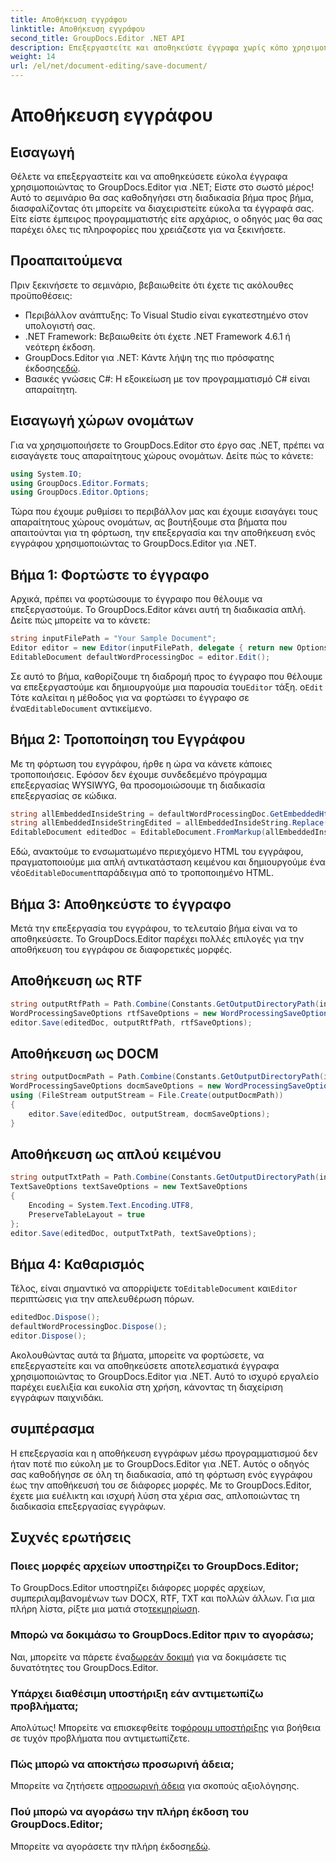 ```yaml
---
title: Αποθήκευση εγγράφου
linktitle: Αποθήκευση εγγράφου
second_title: GroupDocs.Editor .NET API
description: Επεξεργαστείτε και αποθηκεύστε έγγραφα χωρίς κόπο χρησιμοποιώντας το GroupDocs.Editor για .NET. Αυτός ο οδηγός βήμα προς βήμα απλοποιεί τη διαδικασία για τους προγραμματιστές.
weight: 14
url: /el/net/document-editing/save-document/
---
```


# Αποθήκευση εγγράφου

## Εισαγωγή
Θέλετε να επεξεργαστείτε και να αποθηκεύσετε εύκολα έγγραφα χρησιμοποιώντας το GroupDocs.Editor για .NET; Είστε στο σωστό μέρος! Αυτό το σεμινάριο θα σας καθοδηγήσει στη διαδικασία βήμα προς βήμα, διασφαλίζοντας ότι μπορείτε να διαχειριστείτε εύκολα τα έγγραφά σας. Είτε είστε έμπειρος προγραμματιστής είτε αρχάριος, ο οδηγός μας θα σας παρέχει όλες τις πληροφορίες που χρειάζεστε για να ξεκινήσετε.
## Προαπαιτούμενα
Πριν ξεκινήσετε το σεμινάριο, βεβαιωθείτε ότι έχετε τις ακόλουθες προϋποθέσεις:
- Περιβάλλον ανάπτυξης: Το Visual Studio είναι εγκατεστημένο στον υπολογιστή σας.
- .NET Framework: Βεβαιωθείτε ότι έχετε .NET Framework 4.6.1 ή νεότερη έκδοση.
-  GroupDocs.Editor για .NET: Κάντε λήψη της πιο πρόσφατης έκδοσης[εδώ](https://releases.groupdocs.com/editor/net/).
- Βασικές γνώσεις C#: Η εξοικείωση με τον προγραμματισμό C# είναι απαραίτητη.
## Εισαγωγή χώρων ονομάτων
Για να χρησιμοποιήσετε το GroupDocs.Editor στο έργο σας .NET, πρέπει να εισαγάγετε τους απαραίτητους χώρους ονομάτων. Δείτε πώς το κάνετε:
```csharp
using System.IO;
using GroupDocs.Editor.Formats;
using GroupDocs.Editor.Options;
```
Τώρα που έχουμε ρυθμίσει το περιβάλλον μας και έχουμε εισαγάγει τους απαραίτητους χώρους ονομάτων, ας βουτήξουμε στα βήματα που απαιτούνται για τη φόρτωση, την επεξεργασία και την αποθήκευση ενός εγγράφου χρησιμοποιώντας το GroupDocs.Editor για .NET.
## Βήμα 1: Φορτώστε το έγγραφο
Αρχικά, πρέπει να φορτώσουμε το έγγραφο που θέλουμε να επεξεργαστούμε. Το GroupDocs.Editor κάνει αυτή τη διαδικασία απλή. Δείτε πώς μπορείτε να το κάνετε:

```csharp
string inputFilePath = "Your Sample Document";
Editor editor = new Editor(inputFilePath, delegate { return new Options.WordProcessingLoadOptions(); });
EditableDocument defaultWordProcessingDoc = editor.Edit();
```
 Σε αυτό το βήμα, καθορίζουμε τη διαδρομή προς το έγγραφο που θέλουμε να επεξεργαστούμε και δημιουργούμε μια παρουσία του`Editor` τάξη. ο`Edit` Τότε καλείται η μέθοδος για να φορτώσει το έγγραφο σε ένα`EditableDocument` αντικείμενο.
## Βήμα 2: Τροποποίηση του Εγγράφου
Με τη φόρτωση του εγγράφου, ήρθε η ώρα να κάνετε κάποιες τροποποιήσεις. Εφόσον δεν έχουμε συνδεδεμένο πρόγραμμα επεξεργασίας WYSIWYG, θα προσομοιώσουμε τη διαδικασία επεξεργασίας σε κώδικα.

```csharp
string allEmbeddedInsideString = defaultWordProcessingDoc.GetEmbeddedHtml();
string allEmbeddedInsideStringEdited = allEmbeddedInsideString.Replace("Subtitle", "Edited subtitle");
EditableDocument editedDoc = EditableDocument.FromMarkup(allEmbeddedInsideStringEdited, null);
```
 Εδώ, ανακτούμε το ενσωματωμένο περιεχόμενο HTML του εγγράφου, πραγματοποιούμε μια απλή αντικατάσταση κειμένου και δημιουργούμε ένα νέο`EditableDocument`παράδειγμα από το τροποποιημένο HTML.
## Βήμα 3: Αποθηκεύστε το έγγραφο
Μετά την επεξεργασία του εγγράφου, το τελευταίο βήμα είναι να το αποθηκεύσετε. Το GroupDocs.Editor παρέχει πολλές επιλογές για την αποθήκευση του εγγράφου σε διαφορετικές μορφές.
## Αποθήκευση ως RTF
```csharp
string outputRtfPath = Path.Combine(Constants.GetOutputDirectoryPath(inputFilePath), "editedDoc.rtf");
WordProcessingSaveOptions rtfSaveOptions = new WordProcessingSaveOptions(WordProcessingFormats.Rtf);
editor.Save(editedDoc, outputRtfPath, rtfSaveOptions);
```
## Αποθήκευση ως DOCM
```csharp
string outputDocmPath = Path.Combine(Constants.GetOutputDirectoryPath(inputFilePath), "editedDoc.docm");
WordProcessingSaveOptions docmSaveOptions = new WordProcessingSaveOptions(WordProcessingFormats.Docm);
using (FileStream outputStream = File.Create(outputDocmPath))
{
    editor.Save(editedDoc, outputStream, docmSaveOptions);
}
```
## Αποθήκευση ως απλού κειμένου
```csharp
string outputTxtPath = Path.Combine(Constants.GetOutputDirectoryPath(inputFilePath), "editedDoc.txt");
TextSaveOptions textSaveOptions = new TextSaveOptions
{
    Encoding = System.Text.Encoding.UTF8,
    PreserveTableLayout = true
};
editor.Save(editedDoc, outputTxtPath, textSaveOptions);
```
## Βήμα 4: Καθαρισμός
 Τέλος, είναι σημαντικό να απορρίψετε το`EditableDocument` και`Editor` περιπτώσεις για την απελευθέρωση πόρων.
```csharp
editedDoc.Dispose();
defaultWordProcessingDoc.Dispose();
editor.Dispose();
```
Ακολουθώντας αυτά τα βήματα, μπορείτε να φορτώσετε, να επεξεργαστείτε και να αποθηκεύσετε αποτελεσματικά έγγραφα χρησιμοποιώντας το GroupDocs.Editor για .NET. Αυτό το ισχυρό εργαλείο παρέχει ευελιξία και ευκολία στη χρήση, κάνοντας τη διαχείριση εγγράφων παιχνιδάκι.
## συμπέρασμα
Η επεξεργασία και η αποθήκευση εγγράφων μέσω προγραμματισμού δεν ήταν ποτέ πιο εύκολη με το GroupDocs.Editor για .NET. Αυτός ο οδηγός σας καθοδήγησε σε όλη τη διαδικασία, από τη φόρτωση ενός εγγράφου έως την αποθήκευσή του σε διάφορες μορφές. Με το GroupDocs.Editor, έχετε μια ευέλικτη και ισχυρή λύση στα χέρια σας, απλοποιώντας τη διαδικασία επεξεργασίας εγγράφων.
## Συχνές ερωτήσεις
### Ποιες μορφές αρχείων υποστηρίζει το GroupDocs.Editor;
Το GroupDocs.Editor υποστηρίζει διάφορες μορφές αρχείων, συμπεριλαμβανομένων των DOCX, RTF, TXT και πολλών άλλων. Για μια πλήρη λίστα, ρίξτε μια ματιά στο[τεκμηρίωση](https://tutorials.groupdocs.com/editor/net/).
### Μπορώ να δοκιμάσω το GroupDocs.Editor πριν το αγοράσω;
 Ναι, μπορείτε να πάρετε ένα[δωρεάν δοκιμή](https://releases.groupdocs.com/) για να δοκιμάσετε τις δυνατότητες του GroupDocs.Editor.
### Υπάρχει διαθέσιμη υποστήριξη εάν αντιμετωπίζω προβλήματα;
 Απολύτως! Μπορείτε να επισκεφθείτε το[φόρουμ υποστήριξης](https://forum.groupdocs.com/c/editor/20) για βοήθεια σε τυχόν προβλήματα που αντιμετωπίζετε.
### Πώς μπορώ να αποκτήσω προσωρινή άδεια;
 Μπορείτε να ζητήσετε α[προσωρινή άδεια](https://purchase.groupdocs.com/temporary-license/) για σκοπούς αξιολόγησης.
### Πού μπορώ να αγοράσω την πλήρη έκδοση του GroupDocs.Editor;
 Μπορείτε να αγοράσετε την πλήρη έκδοση[εδώ](https://purchase.groupdocs.com/buy).